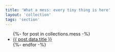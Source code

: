 ```yaml
---
title: 'What a mess: every tiny thing is here'
layout: 'collection'
tags: 'section'
---
```

<ul>
{%- for post in collections.mess -%}
  <li><a href="{{ post.url }}">{{ post.data.title }}</a></li>
{%- endfor -%}
</ul>